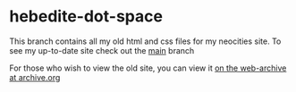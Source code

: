 # hebedite-dot-space

This branch contains all my old html and css files for my neocities site. To see my up-to-date site check out the [main](../main) branch

For those who wish to view the old site, you can view it [on the web-archive at archive.org](https://web.archive.org/web/20230000000000*/https://hebedite.neocities.org/)
